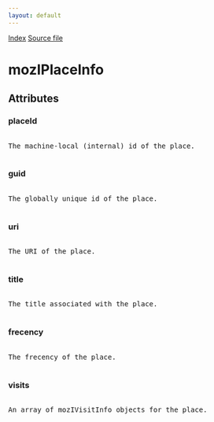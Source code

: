 ```yaml
---
layout: default
---
```

<div id='links'><a href="../index.html">Index</a>
<a href="http://dxr.mozilla.org/mozilla-central/source/toolkit/components/places/mozIAsyncHistory.idl">Source file</a>
</div>

# mozIPlaceInfo #

## Attributes ##

### placeId ###
<pre>  
The machine-local (internal) id of the place.  
  
</pre>
### guid ###
<pre>  
The globally unique id of the place.  
  
</pre>
### uri ###
<pre>  
The URI of the place.  
  
</pre>
### title ###
<pre>  
The title associated with the place.  
  
</pre>
### frecency ###
<pre>  
The frecency of the place.  
  
</pre>
### visits ###
<pre>  
An array of mozIVisitInfo objects for the place.  
  
</pre>